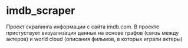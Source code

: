 # imdb_scraper
Проект скрапинга информации с сайта imdb.com. 
В проекте пристуствует визуализация данных на основе графов (связь между актеров) и world cloud (описания фильмов, в которых играли актеры)
